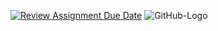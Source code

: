 [![Review Assignment Due Date](https://classroom.github.com/assets/deadline-readme-button-8d59dc4de5201274e310e4c54b9627a8934c3b88527886e3b421487c677d23eb.svg)](https://classroom.github.com/a/uelKf0-p)
![GitHub-Logo](https://user-images.githubusercontent.com/98983922/235475508-2b1d63a1-2e4b-40b1-b622-15623e9b15e0.png)
